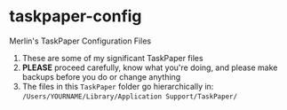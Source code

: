 # taskpaper-config
Merlin's TaskPaper Configuration Files

1. These are some of my significant TaskPaper files
2. **PLEASE** proceed carefully, know what you're doing, and please make backups before you do or change anything
3. The files in this `TaskPaper` folder go hierarchically in:  
    `/Users/YOURNAME/Library/Application Support/TaskPaper/`
